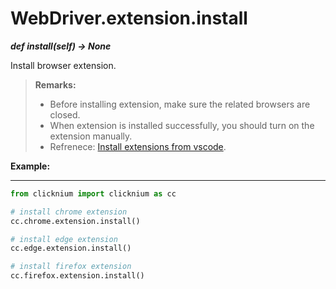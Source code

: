 # WebDriver.extension.install

***def install(self) -> None*** 

Install browser extension.

>**Remarks:**  
>- Before installing extension, make sure the related browsers are closed. 
>- When extension is installed successfully, you should turn on the extension manually.  
>- Refrenece: [Install extensions from vscode](./doc/developtools/extensions/extensions.md).

**Example:**
***
```python
from clicknium import clicknium as cc

# install chrome extension
cc.chrome.extension.install()

# install edge extension
cc.edge.extension.install()

# install firefox extension
cc.firefox.extension.install()
```